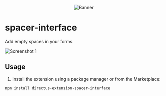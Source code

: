 <p align="center"><img alt="Banner" src="https://raw.githubusercontent.com/nerkarso/directus-extensions/master/.github/banner.png"></p>

# spacer-interface

Add empty spaces in your forms.

![Screenshot 1](https://raw.githubusercontent.com/nerkarso/directus-extensions/master/interfaces/spacer/.screenshots/01.png)

## Usage

1. Install the extension using a package manager or from the Marketplace:

```sh
npm install directus-extension-spacer-interface
```
